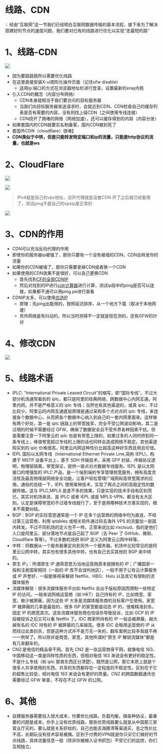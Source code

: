 # 线路、CDN

<aside>
💡 经由“互联网”这一节我们已经明白互联网数据传输的基本流程，接下来为了解决搭建好的节点的速度问题，我们要对已有的线路进行优化以实现“走最短的路”

</aside>

# 1、线路-CDN

![](https://pomf2.lain.la/f/flwcw6gp.png)

- 因为要跳跳跳所以需要优化线路
- 在这里直接安装X-ui图形化操作页面（记住ufw disable）
    - 适用ip:端口的方式在浏览器地址栏进行登录，设置最新的xray内核
- 引入CDN的概念（内容分布网络）
    - CDN本身就相当于我们要访问的目标服务器
    - 当我们向目标服务器发送请求时，会就近到CDN，CDN检查自己的缓存列表是否有需要的内容，没有则找上级CDN（之间使用专线连接）
    - CDN绕开了拥堵的网络（网络加速），还可以缓存得到的内容（内容分发）
- 如果套国内的CDN就要实名制备案，国内CDN被封死了
- 套国外CDN（cloudflare）很堵】
- **CDN类似于中转，但是只能转发特定端口和ip的流量，只能是http协议的流量，也就是ws**

# 2、CloudFlare

![](https://pomf2.lain.la/f/a82v602w.png)

![](https://pomf2.lain.la/f/pfldc72p.png)

> IPv4就是自己的vps地址，没开代理就是没套CDN
开了之后就已经套用了，测试ping不是自己的vpsip是正常的

![](https://pomf2.lain.la/f/xu3c80aj.png)

# 3、CDN的作用

- CDN可以充当反向代理的作用
- 即使你的服务器ip被强了，那你只要有一个没有被墙的CDN，CDN会转发你的流量
- 如果你的CDN被墙了，那你只需要拿掉CDN或者换一个CDN
- 如果使用的CDN效果不是很好，可以自己更换CDN
    - 首先找到[CF的全部CDNIP](https://www.cloudflare.com/zh-cn/ips/)
    - 然后对找到的IP进行[cidr计算器](https://www.sioe.cn/xinqing/CIDR.php)进行计算，测试ip段中的ping是否可以连接，如果都不通可以用ping.pe进行查看
- CDNIP太多，可以使用[优选IP](https://www.sioe.cn/xinqing/CIDR.php)
    - 原理：先ping出能用的，按照延迟排序，从一个地方下载（取决于本地网速）
    - 另外网络是有抖动的，所以当时测得不一定就是现在测的，还有GFW的针对

# 4、修改CDN

![](https://pomf2.lain.la/f/v3j30ecp.png)

# 5、线路术语

- IPLC: “International Private Leased Circuit"的缩写，即“国际专线”。不过大部分机场通常看到的 iplc，都只是阿里的经典网络，跨数据中心内网互通，阿里内网，并不是严格意义的 iplc 专线；当然也有其他渠道的，或真 iplc，不过比较少。阿里云的内网互通底层原理是通过采购多个点对点的 iplc 专线，来连接各个数据中心，从而把各个数据中心纳入到自己的一套内网里面来。这样做有两个好处，其一是 iplc 链路上的带宽独享，完全不受公网波动影响，其二是过境的时候不需要经过 GFW，确保了数据安全且不受外界各种因素干扰。但是需要注意一下阿里云的 iplc 也是有带宽上限的，如果过多的人同时挤到同一条专线上，峰值带宽超过专线的上限的话也同样会造成网络不稳定。其他渠道购买到的 iplc 价格很高，阿里云内网这种性价比超高这种好东西且用且珍惜。
- IEPL 国际以太网专线（International Ethernet Private Line,简称 IEPL)，构建于 MSTP 设备平台上，基于 SDH 传输技术，采用 GFP 封装，传输协议透明，物理层隔离，带宽保证，提供一层点对点数据专线服务。IEPL 是以太网接口的增强型的 IPLC 产品，是一个端到端的专享管理频宽服务，拥有高度灵活性及最高物理层网络安全功能，让客户轻松管理广域网和高带宽需求的应用。通俗的总结一下，IEPL 使用某种技术，实现了两点之间的高稳定性的数据传输。这与 IPLC,MPLS 是差不多的效果，只是实现的技术手段有区别而已。其实对机场来说，是 IPLC 或者 IEPL 或是 MPLS-VPN，都没有太大区别。认定是保障带宽的不过墙专线就行了，至于是用哪种技术方案实现的，根本不需要纠结。
- BGP：BGP 的实际意思通常是一个 IP 在多个运营商的网络中均为直连，不经过第三运营商，利用 iptables 或相关软件通过将去海外 VPS 的流量加一层国内转发。不过不同机场的定义也不一样。正常来说比如 rixcloud，指的是他们入口是阿里云、部分落地节点是自己起了 BGP（去 Peer 了 GitHub、微软、Cloudflare 等等）。不过多数机场把 BGP 定义为阿里云公网中转等。
- 中转：将数据从一个服务器重定向到另外一个服务器。机场中比较常见的是阿里云公网中转，其实也有很多其他中转，也有自己去买其他的 BGP 来中转的。
- 原生 IP」：所谓原生 IP 通常意思为当地运营商原本就拥有的 IP；广播国家一般和注册国家相同（一般的 IP 库不会误判地区），一般不用于公有云计算服务或 IP 声誉好，一般能够用来解锁 Netflix、HBO、Hulu 以及其它有限制的流媒体服务
- 流媒体解锁：很多流媒体服务平台如 Netflix 会出于版权原因而限制一些特定 IP 的访问。一般来说网络运营商（如 HKT）自己持有的 IP，比如商宽、家宽，极少被屏蔽，因为这些 IP 大多是流媒体服务商的目标客户在使用。家宽 IP 被屏蔽的几率是最低的，很多 ISP 的家宽都是动态 IP 的，很难精准封杀。固定 IP 的商宽其次。这些流媒体服务商也怕误杀导致投诉，比如 GCP 的 IP 段被投诉之后又可以看 Netflix 了。IDC 商家所持有的 IP 一般会被屏蔽，越大越有名的 IDC 持有的 IP 被屏蔽的几率越高。很多 IDC 会租用运营商的 IP 从而绕过此类封杀，但是这种方式并不是万无一失的，翻车案例比较多我就不再一一例举了。所以除非是商宽、家宽，其他所谓的“原生 IP 解锁流媒体”都是有几率翻车的。
- CN2:是电信的精品骨干网。首先 CN2 是一张运营商骨干网，就像电信 163、中国移动这一类是同样性质的东西，但相对电信 163 来说会有更好的稳定性。不是什么专线（和 iplc 那类东西区分清楚）。既然是公网，那它本质上就是个很多人共享使用的东西。共享的东西都存在一定程度的不稳定性。区别在于它的超售比较低，相对电信 163 来说会有更好的质量。CN2 的跨国数据通讯也需要经过 GFW 审查，不存在不过 GFW 的公网。

# 6、其他

- 自建服务器需要投入很大成本，你要优化线路，负载均衡，搞各种协议，最重要的问题是成本。你手上没有优质线路，那些优质线路要么就是从中国那三家营业厅买的，要么就是关系好给的，自己也能去海豚湾等渠道买，总之性价比不高，长期玩没有技术容易被搞。区别于付费的VPN就是你只买它们做好的节点线路，具体流量信息一般（除非你被植入证书抓包）不受它们的监控，你们互相独立。
